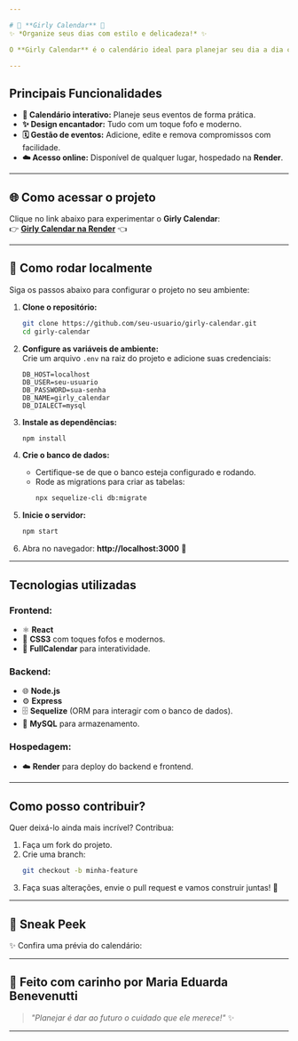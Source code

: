 ```yaml
---

# 🌸 **Girly Calendar** 🌸  
✨ *Organize seus dias com estilo e delicadeza!* ✨  

O **Girly Calendar** é o calendário ideal para planejar seu dia a dia com praticidade e charme. Ele combina funcionalidades modernas com um design especial, porque organizar sua rotina também pode ser divertido e cheio de estilo! 💖  

---
```


## **Principais Funcionalidades**  
- **📅 Calendário interativo:** Planeje seus eventos de forma prática.  
- **✨ Design encantador:** Tudo com um toque fofo e moderno.  
- **🗓️ Gestão de eventos:** Adicione, edite e remova compromissos com facilidade.  
- **☁️ Acesso online:** Disponível de qualquer lugar, hospedado na **Render**.  

---

## 🌐 **Como acessar o projeto**  
Clique no link abaixo para experimentar o **Girly Calendar**:  
👉 **[Girly Calendar na Render](https://girly-calendar.onrender.com)** 👈  

---

## 🚀 **Como rodar localmente**  
Siga os passos abaixo para configurar o projeto no seu ambiente:  

1. **Clone o repositório:**  
   ```bash  
   git clone https://github.com/seu-usuario/girly-calendar.git  
   cd girly-calendar  
   ```  

2. **Configure as variáveis de ambiente:**  
   Crie um arquivo `.env` na raiz do projeto e adicione suas credenciais:  
   ```env  
   DB_HOST=localhost  
   DB_USER=seu-usuario  
   DB_PASSWORD=sua-senha  
   DB_NAME=girly_calendar  
   DB_DIALECT=mysql  
   ```  

3. **Instale as dependências:**  
   ```bash  
   npm install  
   ```  

4. **Crie o banco de dados:**  
   - Certifique-se de que o banco esteja configurado e rodando.  
   - Rode as migrations para criar as tabelas:  
     ```bash  
     npx sequelize-cli db:migrate  
     ```  

5. **Inicie o servidor:**  
   ```bash  
   npm start  
   ```  

6. Abra no navegador: **http://localhost:3000** 🌸  

---

## **Tecnologias utilizadas**  

### **Frontend:**  
- ⚛️ **React**  
- 🎨 **CSS3** com toques fofos e modernos.  
- 📅 **FullCalendar** para interatividade.  

### **Backend:**  
- 🌐 **Node.js**  
- ⚙️ **Express**  
- 🗄️ **Sequelize** (ORM para interagir com o banco de dados).  
- 💽 **MySQL** para armazenamento.  

### **Hospedagem:**  
- ☁️ **Render** para deploy do backend e frontend.  

---

## **Como posso contribuir?**  
Quer deixá-lo ainda mais incrível? Contribua:  

1. Faça um fork do projeto.  
2. Crie uma branch:  
   ```bash  
   git checkout -b minha-feature
   ```  
3. Faça suas alterações, envie o pull request e vamos construir juntas! 🌟  

---

## 📸 **Sneak Peek**  
✨ Confira uma prévia do calendário:  

---

## 🌸 **Feito com carinho por Maria Eduarda Benevenutti**  
> *"Planejar é dar ao futuro o cuidado que ele merece!"* ✨  

---
